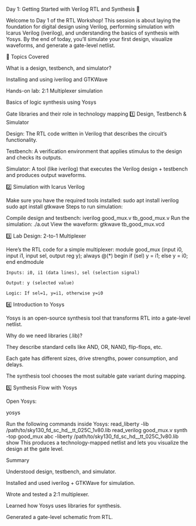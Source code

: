 Day 1: Getting Started with Verilog RTL and Synthesis 🚀

Welcome to Day 1 of the RTL Workshop!
This session is about laying the foundation for digital design using Verilog, performing simulation with Icarus Verilog (iverilog), and understanding the basics of synthesis with Yosys. By the end of today, you’ll simulate your first design, visualize waveforms, and generate a gate-level netlist.

📌 Topics Covered

What is a design, testbench, and simulator?

Installing and using iverilog and GTKWave

Hands-on lab: 2:1 Multiplexer simulation

Basics of logic synthesis using Yosys

Gate libraries and their role in technology mapping
1️⃣ Design, Testbench & Simulator

Design: The RTL code written in Verilog that describes the circuit’s functionality.

Testbench: A verification environment that applies stimulus to the design and checks its outputs.

Simulator: A tool (like iverilog) that executes the Verilog design + testbench and produces output waveforms.

2️⃣ Simulation with Icarus Verilog

Make sure you have the required tools installed:
sudo apt install iverilog
sudo apt install gtkwave
Steps to run simulation:

Compile design and testbench:
iverilog good_mux.v tb_good_mux.v
Run the simulation:
./a.out
View the waveform:
gtkwave tb_good_mux.vcd

3️⃣ Lab Design: 2-to-1 Multiplexer

Here’s the RTL code for a simple multiplexer:
module good_mux (input i0, input i1, input sel, output reg y);
  always @(*) begin
    if (sel)
      y = i1;
    else
      y = i0;
  end
endmodule



    Inputs: i0, i1 (data lines), sel (selection signal)

    Output: y (selected value)

    Logic: If sel=1, y=i1, otherwise y=i0


4️⃣ Introduction to Yosys

Yosys is an open-source synthesis tool that transforms RTL into a gate-level netlist.

Why do we need libraries (.lib)?

They describe standard cells like AND, OR, NAND, flip-flops, etc.

Each gate has different sizes, drive strengths, power consumption, and delays.

The synthesis tool chooses the most suitable gate variant during mapping.

5️⃣ Synthesis Flow with Yosys

Open Yosys:

yosys

Run the following commands inside Yosys:
read_liberty -lib /path/to/sky130_fd_sc_hd__tt_025C_1v80.lib
read_verilog good_mux.v
synth -top good_mux
abc -liberty /path/to/sky130_fd_sc_hd__tt_025C_1v80.lib
show
This produces a technology-mapped netlist and lets you visualize the design at the gate level.

Summary

Understood design, testbench, and simulator.

Installed and used iverilog + GTKWave for simulation.

Wrote and tested a 2:1 multiplexer.

Learned how Yosys uses libraries for synthesis.

Generated a gate-level schematic from RTL.






